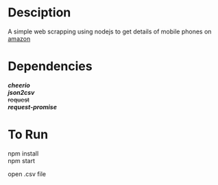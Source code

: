 # Desciption
A simple web scrapping using nodejs to get details of mobile phones on [amazon](amazon.com)

# Dependencies
***cheerio***  
***json2csv***  
~~request~~  
***request-promise***  

# To Run
npm install  
npm start   

open .csv file
